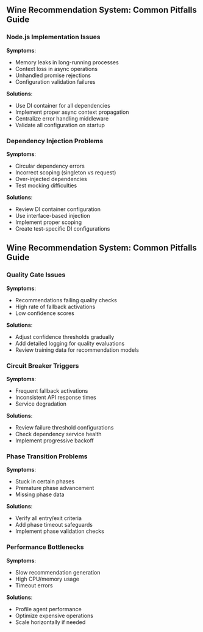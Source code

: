 ## Wine Recommendation System: Common Pitfalls Guide

### Node.js Implementation Issues
**Symptoms**:
- Memory leaks in long-running processes
- Context loss in async operations
- Unhandled promise rejections
- Configuration validation failures

**Solutions**:
- Use DI container for all dependencies
- Implement proper async context propagation
- Centralize error handling middleware
- Validate all configuration on startup

### Dependency Injection Problems
**Symptoms**:
- Circular dependency errors
- Incorrect scoping (singleton vs request)
- Over-injected dependencies
- Test mocking difficulties

**Solutions**:
- Review DI container configuration
- Use interface-based injection
- Implement proper scoping
- Create test-specific DI configurations

## Wine Recommendation System: Common Pitfalls Guide

### Quality Gate Issues
**Symptoms**:
- Recommendations failing quality checks
- High rate of fallback activations
- Low confidence scores

**Solutions**:
- Adjust confidence thresholds gradually
- Add detailed logging for quality evaluations
- Review training data for recommendation models

### Circuit Breaker Triggers
**Symptoms**:
- Frequent fallback activations  
- Inconsistent API response times
- Service degradation

**Solutions**:
- Review failure threshold configurations
- Check dependency service health
- Implement progressive backoff

### Phase Transition Problems  
**Symptoms**:
- Stuck in certain phases
- Premature phase advancement
- Missing phase data

**Solutions**:
- Verify all entry/exit criteria
- Add phase timeout safeguards
- Implement phase validation checks

### Performance Bottlenecks
**Symptoms**:
- Slow recommendation generation
- High CPU/memory usage
- Timeout errors

**Solutions**:
- Profile agent performance
- Optimize expensive operations
- Scale horizontally if needed